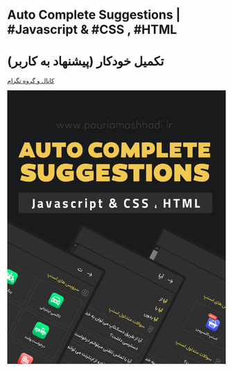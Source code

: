 
# Auto Complete Suggestions  | #Javascript & #CSS , #HTML


# تکمیل خودکار (پیشنهاد به کاربر)

[کانال و گروه تگرام](https://t.me/pouriamashhadi_ir)

![cover](cover.jpg )

